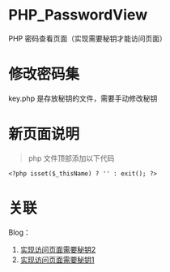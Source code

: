 # PHP_PasswordView

PHP 密码查看页面（实现需要秘钥才能访问页面）

# 修改密码集

key.php 是存放秘钥的文件，需要手动修改秘钥

# 新页面说明

> php 文件顶部添加以下代码

```
<?php isset($_thisName) ? '' : exit(); ?>
```

# 关联

Blog：
1. [实现访问页面需要秘钥2](http://zgcwkj.cn/archives/222.html)
2. [实现访问页面需要秘钥1](http://zgcwkj.cn/archives/125.html)
